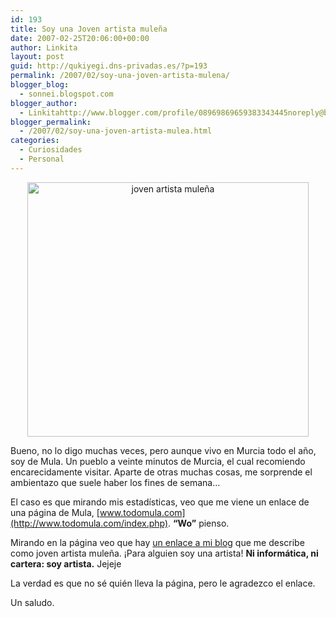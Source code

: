```yaml
---
id: 193
title: Soy una Joven artista muleña
date: 2007-02-25T20:06:00+00:00
author: Linkita
layout: post
guid: http://qukiyegi.dns-privadas.es/?p=193
permalink: /2007/02/soy-una-joven-artista-mulena/
blogger_blog:
  - sonnei.blogspot.com
blogger_author:
  - Linkitahttp://www.blogger.com/profile/08969869659383343445noreply@blogger.com
blogger_permalink:
  - /2007/02/soy-una-joven-artista-mulea.html
categories:
  - Curiosidades
  - Personal
---
```

<div style="text-align: center;">
  <img src="http://farm1.static.flickr.com/156/402390609_c1faefbb41_o.jpg" alt="joven artista muleña" border="0" height="407" width="450" />
</div>

Bueno, no lo digo muchas veces, pero aunque vivo en Murcia todo el año, soy de Mula. Un pueblo a veinte minutos de Murcia, el cual recomiendo encarecidamente visitar. Aparte de otras muchas cosas, me sorprende el ambientazo que suele haber los fines de semana&#8230;

El caso es que mirando mis estadísticas, veo que me viene un enlace de una página de Mula, [www.todomula.com](http://www.todomula.com/index.php). <span style="font-weight: bold;">&#8220;Wo&#8221;</span> pienso.

Mirando en la página veo que hay [un enlace a mi blog](http://www.todomula.com/modules.php?name=Web_Links&l_op=viewlink&cid=3) que me describe como joven artista muleña. ¡Para alguien soy una artista! <span style="font-weight: bold;">Ni informática, ni cartera: soy artista.</span> Jejeje

La verdad es que no sé quién lleva la página, pero le agradezco el enlace.

Un saludo.